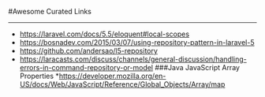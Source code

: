 #Awesome Curated Links

---

* <https://laravel.com/docs/5.5/eloquent#local-scopes>
* <https://bosnadev.com/2015/03/07/using-repository-pattern-in-laravel-5>
* <https://github.com/andersao/l5-repository>
* <https://laracasts.com/discuss/channels/general-discussion/handling-errors-in-command-repository-or-model>
###Java JavaScript Array Properties
*<https://developer.mozilla.org/en-US/docs/Web/JavaScript/Reference/Global_Objects/Array/map>
